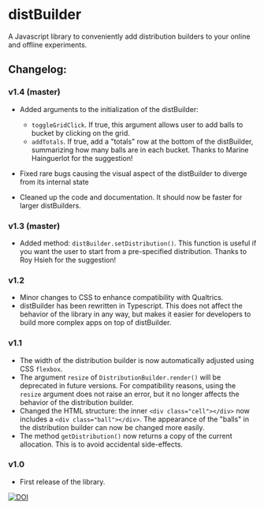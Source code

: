 # distBuilder
A Javascript library to conveniently add distribution builders to your online and offline experiments.

## Changelog:

### v1.4 (master)
* Added arguments to the initialization of the distBuilder:
  * `toggleGridClick`. If true, this argument allows user to add balls to bucket by clicking on the grid.
  * `addTotals`. If true, add a "totals" row at the bottom of the distBuilder, summarizing how many balls are in each bucket.
    Thanks to Marine Hainguerlot for the suggestion!
  
* Fixed rare bugs causing the visual aspect of the distBuilder to diverge from its internal state
* Cleaned up the code and documentation. It should now be faster for larger distBuilders.


### v1.3 (master)
* Added method: `distBuilder.setDistribution()`. This function is useful if you want the user to start from
a pre-specified distribution. Thanks to Roy Hsieh for the suggestion!


### v1.2
* Minor changes to CSS to enhance compatibility with Qualtrics.
* distBuilder has been rewritten in Typescript. This does not affect the behavior of the library in any
way, but makes it easier for developers to build more complex apps on top of distBuilder.


### v1.1
* The width of the distribution builder is now automatically adjusted
using CSS `flexbox`.
* The argument `resize` of `DistributionBuilder.render()` will be
deprecated in future versions. For compatibility reasons, using the
`resize` argument does not raise an error, but it no longer affects the
behavior of the distribution builder.
* Changed the HTML structure: the inner `<div class="cell"></div>` now
includes a `<div class="ball"></div>`. The appearance of the "balls" in
the distribution builder can now be changed more easily.
* The method `getDistribution()` now returns a copy of the current allocation. This is to avoid 
accidental side-effects.


### v1.0
* First release of the library.


[![DOI](https://zenodo.org/badge/DOI/10.5281/zenodo.166736.svg)](https://doi.org/10.5281/zenodo.166736)
